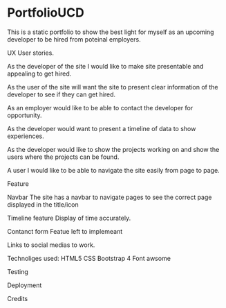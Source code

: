 # PortfolioUCD

This is a static portfolio to show the best light for myself as an upcoming developer to be hired from poteinal employers. 

UX
User stories. 

 

As  the developer of the site I would like to make site presentable and appealing to get hired. 

As the user of the site will want the site to present clear information of the developer to see if they can get hired.  

As an employer would like to be able to contact the developer for opportunity. 

As the developer would want to present a timeline of data to show experiences. 

As the developer would like to show the projects working on and show the users where the projects can be found. 

 

A  user I would like to be able to navigate the site easily from page to page. 


Feature

Navbar
The site has a navbar to navigate pages to see the correct page displayed in the title/icon

Timeline feature 
Display of time accurately.

Contanct form
Featue left to implemeant

Links to social medias to work.


Technoliges used:
HTML5 
CSS
Bootstrap 4
Font awsome 

Testing 




Deployment 



Credits





